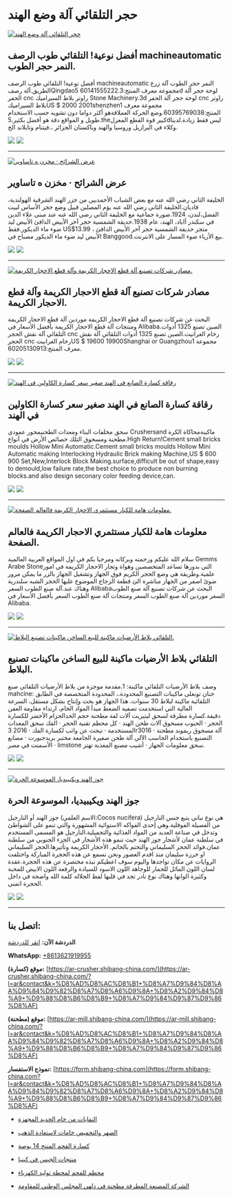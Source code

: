 # حجر التلقائي آلة وضع الهند

<a href="https://swt.shibang-china.com/?l=ar&img&k=%D8%AD%D8%AC%D8%B1+%D8%A7%D9%84%D8%AA%D9%84%D9%82%D8%A7%D8%A6%D9%8A+%D8%A2%D9%84%D8%A9+%D9%88%D8%B6%D8%B9+%D8%A7%D9%84%D9%87%D9%86%D8%AF" target="_blank">![حجر التلقائي آلة وضع الهند](http://static.shibang-china.com/all-800x300/885.jpg)</a>

## أفضل نوعية! التلقائي طوب الرصف machineautomatic النمر حجر الطوب.
أفضل نوعية! التلقائي طوب الرصف machineautomatic النمر حجر الطوب آلة زرع الطريق.آلة رصفQingdao5 مجموعة معرف المنتج:60141555222.3d لوحة حجر آلة الحفر cnc راوتر بلاط السيراميك Stone Machinery.3d لوحة حجر آلة الحفر cnc راوتر بلاط السيراميكUS $ 2000 2001shenzhen1 مجموعة معرف المنتج:60395769038.وضع الحركة العملاقةهو أكثر دواما دون تشويه حسب الاستخدام طويل و المواقع دقة هو أفضل بكثير.5.theكبير قوة القطع المغزلdليس فقط زيادة.لدينا وكلاء في البرازيل وروسيا والهند وباكستان الجزائر ،.فيتنام وتايلاند الخ.


<a href="https://whatsapp.shibangsoft.com/WhatsApp.php" target="_blank" title="WhatsApp">![](http://static.shibang-china.com/icon/whatsapp.png)</a> <a href="https://swt.shibang-china.com/?l=ar&icon&k=%D8%AD%D8%AC%D8%B1+%D8%A7%D9%84%D8%AA%D9%84%D9%82%D8%A7%D8%A6%D9%8A+%D8%A2%D9%84%D8%A9+%D9%88%D8%B6%D8%B9+%D8%A7%D9%84%D9%87%D9%86%D8%AF" target="_blank">![](http://static.shibang-china.com/icon/chat-ar.png)</a>

---

<a href="https://swt.shibang-china.com/?l=ar&img&k=%D8%AD%D8%AC%D8%B1+%D8%A7%D9%84%D8%AA%D9%84%D9%82%D8%A7%D8%A6%D9%8A+%D8%A2%D9%84%D8%A9+%D9%88%D8%B6%D8%B9+%D8%A7%D9%84%D9%87%D9%86%D8%AF" target="_blank">![عرض الشرائح · مخزن ه تاساوير](http://static.shibang-china.com/all-800x300/440.jpg)</a>

## عرض الشرائح · مخزن ه تاساوير
الخليفة الثاني رضي الله عنه مع بعض الشباب الأحمديين من جزر الهند الشرقية الهولندية، قاديان.الخليفة الثاني رضي الله عنه يؤم المصلين قبيل وضع حجر الأساس لبيت الفضل،لندن، 1924.صورة جماعية مع الخليفة الثاني رضي الله عنه عند مبنى علاء الدين في سكندر أاباد، الهند، عام 1938.حديقة الشمسية حجر آخر الأبيض الدافئ الأبيض ليد ضوء ماء الديكور.فقط US$13.99 ، متجر حديقة الشمسية حجر آخر الأبيض الدافئ الأبيض ليد ضوء ماء الديكور مصباح في Banggood.بيع الأزياء ضوء المسار على الانترنت.


<a href="https://whatsapp.shibangsoft.com/WhatsApp.php" target="_blank" title="WhatsApp">![](http://static.shibang-china.com/icon/whatsapp.png)</a> <a href="https://swt.shibang-china.com/?l=ar&icon&k=%D8%AD%D8%AC%D8%B1+%D8%A7%D9%84%D8%AA%D9%84%D9%82%D8%A7%D8%A6%D9%8A+%D8%A2%D9%84%D8%A9+%D9%88%D8%B6%D8%B9+%D8%A7%D9%84%D9%87%D9%86%D8%AF" target="_blank">![](http://static.shibang-china.com/icon/chat-ar.png)</a>

---

<a href="https://swt.shibang-china.com/?l=ar&img&k=%D8%AD%D8%AC%D8%B1+%D8%A7%D9%84%D8%AA%D9%84%D9%82%D8%A7%D8%A6%D9%8A+%D8%A2%D9%84%D8%A9+%D9%88%D8%B6%D8%B9+%D8%A7%D9%84%D9%87%D9%86%D8%AF" target="_blank">![مصادر شركات تصنيع آلة قطع الاحجار الكريمة وآلة قطع الاحجار الكريمة.](http://static.shibang-china.com/all-800x300/902.jpg)</a>

## مصادر شركات تصنيع آلة قطع الاحجار الكريمة وآلة قطع الاحجار الكريمة.
البحث عن شركات تصنيع آلة قطع الاحجار الكريمة موردين آلة قطع الاحجار الكريمة ومنتجات آلة قطع الاحجار الكريمة بأفضل الأسعار في Alibaba.الصين تصنع 1325 أدوات التلقائي آلة نقش الحجر cnc رخام الغرانيت.الصين تصنع 1325 أدوات التلقائي آلة نقش الحجر cnc رخام الغرانيتUS $ 19600 19900Shanghai or Guangzhou1 مجموعة معرف المنتج:60205130913.


<a href="https://whatsapp.shibangsoft.com/WhatsApp.php" target="_blank" title="WhatsApp">![](http://static.shibang-china.com/icon/whatsapp.png)</a> <a href="https://swt.shibang-china.com/?l=ar&icon&k=%D8%AD%D8%AC%D8%B1+%D8%A7%D9%84%D8%AA%D9%84%D9%82%D8%A7%D8%A6%D9%8A+%D8%A2%D9%84%D8%A9+%D9%88%D8%B6%D8%B9+%D8%A7%D9%84%D9%87%D9%86%D8%AF" target="_blank">![](http://static.shibang-china.com/icon/chat-ar.png)</a>

---

<a href="https://swt.shibang-china.com/?l=ar&img&k=%D8%AD%D8%AC%D8%B1+%D8%A7%D9%84%D8%AA%D9%84%D9%82%D8%A7%D8%A6%D9%8A+%D8%A2%D9%84%D8%A9+%D9%88%D8%B6%D8%B9+%D8%A7%D9%84%D9%87%D9%86%D8%AF" target="_blank">![رقاقة كسارة الصانع في الهند صغير سعر كسارة الكاولين في الهند](http://static.shibang-china.com/all-800x300/547.jpg)</a>

## رقاقة كسارة الصانع في الهند صغير سعر كسارة الكاولين في الهند
سحق مخلفات البناء ومعدات الطحنبمحور عمودي Crushersand ماكينةمحاكاة الكرة مطحنة ومسحوق التلك خصائص الأرض في أنواع.High Return!Cement small bricks moulds Hollow Mini Automatic.Cement small bricks moulds Hollow Mini Automatic making Interlocking Hydraulic Brick making Machine,US $ 600 900 Set,New,Interlock Block Making.surface,difficult be out of shape,easy to demould,low failure rate,the best choice to produce non burning blocks.and also design seconary color feeding device,can.


<a href="https://whatsapp.shibangsoft.com/WhatsApp.php" target="_blank" title="WhatsApp">![](http://static.shibang-china.com/icon/whatsapp.png)</a> <a href="https://swt.shibang-china.com/?l=ar&icon&k=%D8%AD%D8%AC%D8%B1+%D8%A7%D9%84%D8%AA%D9%84%D9%82%D8%A7%D8%A6%D9%8A+%D8%A2%D9%84%D8%A9+%D9%88%D8%B6%D8%B9+%D8%A7%D9%84%D9%87%D9%86%D8%AF" target="_blank">![](http://static.shibang-china.com/icon/chat-ar.png)</a>

---

<a href="https://swt.shibang-china.com/?l=ar&img&k=%D8%AD%D8%AC%D8%B1+%D8%A7%D9%84%D8%AA%D9%84%D9%82%D8%A7%D8%A6%D9%8A+%D8%A2%D9%84%D8%A9+%D9%88%D8%B6%D8%B9+%D8%A7%D9%84%D9%87%D9%86%D8%AF" target="_blank">![معلومات هامة للكبار مستثمري الاحجار الكريمة فالعالم الصفحة.](http://static.shibang-china.com/all-800x300/722.jpg)</a>

## معلومات هامة للكبار مستثمري الاحجار الكريمة فالعالم الصفحة.
سلام الله عليكم ورحمته وبركاته ومرحبا بكم في اول المواقع العربية العالمية Gemms Arabe Stoneالتي بدورها تساعد المتخصصين وهواة وتجار الاحجار الكريمة في امور علمية.وطريقة هي وضع الحجر الكريم فوق الجهاز وتشغيل الجهاز بالزر ما يمكن مرور ضوئ اصفر من الجهاز مباشرة الئ قطعة الزجاج الموضوع عليها الحجر الشبه سلندرية وهناك عند.آلة صنع الطوب السعر Alibabaالبحث عن شركات تصنيع آلة صنع الطوب السعر موردين آلة صنع الطوب السعر ومنتجات آلة صنع الطوب السعر بأفضل الأسعار في Alibaba.


<a href="https://whatsapp.shibangsoft.com/WhatsApp.php" target="_blank" title="WhatsApp">![](http://static.shibang-china.com/icon/whatsapp.png)</a> <a href="https://swt.shibang-china.com/?l=ar&icon&k=%D8%AD%D8%AC%D8%B1+%D8%A7%D9%84%D8%AA%D9%84%D9%82%D8%A7%D8%A6%D9%8A+%D8%A2%D9%84%D8%A9+%D9%88%D8%B6%D8%B9+%D8%A7%D9%84%D9%87%D9%86%D8%AF" target="_blank">![](http://static.shibang-china.com/icon/chat-ar.png)</a>

---

<a href="https://swt.shibang-china.com/?l=ar&img&k=%D8%AD%D8%AC%D8%B1+%D8%A7%D9%84%D8%AA%D9%84%D9%82%D8%A7%D8%A6%D9%8A+%D8%A2%D9%84%D8%A9+%D9%88%D8%B6%D8%B9+%D8%A7%D9%84%D9%87%D9%86%D8%AF" target="_blank">![التلقائي بلاط الأرضيات ماكينة للبيع الساخن ماكينات تصنيع البلاط.](http://static.shibang-china.com/all-800x300/1493.jpg)</a>

## التلقائي بلاط الأرضيات ماكينة للبيع الساخن ماكينات تصنيع البلاط.
وصف بلاط الأرضيات التلقائي ماكينة: 1.مقدمة موجزة من بلاط الأرضيات التلقائي صنع mahcine: خنان تونغلى ماكينات التصنيع المحدودة.، المحدودة المتخصصة في الطابق التلقائية ماكينة لبلاط 30 سنوات، هذا الجهاز هو بحث وإنتاج بشكل مستقل، السرعة العالية التي استخدمت تصفية الضغط مبدأ المواد الخام، ارتداء مقاومة العفن دقيقة.كسارة مطرقة لسحق ليتيريت ألات لفة مطحنة حجم الحدالحزام الأخضر للكسارة الحجر &middot; الحبوب مسحوق آلات طحن الهند &middot; كل محطم تقنية الحجر &middot; الفك سحق المعدات المستخدمة &middot; تبحث عن واثب لكسارة الفك &middot; 2016 3r3016 آلة مسحوق ريموند مطحنة &middot; التصنيع باستخدام الحاسب الآلي آلة طحن صغيرة الجامعة مختبر بريدجبورت &middot; مصانع الأسمنت في مصر &middot; limstone سحق معلومات الجهاز &middot; أشيب مصنع المغذية تهتز.


<a href="https://whatsapp.shibangsoft.com/WhatsApp.php" target="_blank" title="WhatsApp">![](http://static.shibang-china.com/icon/whatsapp.png)</a> <a href="https://swt.shibang-china.com/?l=ar&icon&k=%D8%AD%D8%AC%D8%B1+%D8%A7%D9%84%D8%AA%D9%84%D9%82%D8%A7%D8%A6%D9%8A+%D8%A2%D9%84%D8%A9+%D9%88%D8%B6%D8%B9+%D8%A7%D9%84%D9%87%D9%86%D8%AF" target="_blank">![](http://static.shibang-china.com/icon/chat-ar.png)</a>

---

<a href="https://swt.shibang-china.com/?l=ar&img&k=%D8%AD%D8%AC%D8%B1+%D8%A7%D9%84%D8%AA%D9%84%D9%82%D8%A7%D8%A6%D9%8A+%D8%A2%D9%84%D8%A9+%D9%88%D8%B6%D8%B9+%D8%A7%D9%84%D9%87%D9%86%D8%AF" target="_blank">![جوز الهند ويكيبيديا، الموسوعة الحرة](http://static.shibang-china.com/all-800x300/1454.jpg)</a>

## جوز الهند ويكيبيديا، الموسوعة الحرة
جوز الهند أو النارجيل (الاسم العلمي:Cocos nucifera) هي نوع نباتي يتبع جنس النارجيل من الفصيلة الفوفلية.وهي إحدى الفواكه الاستوائية المشهورة والتي تنمو على الشواطئ وتدخل في صناعة العديد من المواد الغذائية والتجميلية.النارجيل هو المسمى المستخدم في سلطنة عمان لأشجار جوز الهند حيث تنمو هذه الأشجار في الجزء الجنوبي من سلطنة عمان.فوائد الحجر السليماني والتختم بالخاتم. الأحجار الكريمة وتأثيرها.الحجر السليماني او خرزة سليمان منذ اقدم العصور ونحن نسمع عن هذه الحجرة المباركة واختلفت الروايات عن مكان تواجدها واليوم سوف اعطيكم نبذه مختصرة عن هذه الحجرة.عقدة لسان اللون المائل للحمار للوجاهة اللون الاسود للسيادة والرفعة اللون الابيض للمحبة وكثيرة الوانها وهناك نوع نادر تجد في قلبها لفظ الجلاله كلمة الله واضحة في داخل الحجرة اتمنى.


<a href="https://whatsapp.shibangsoft.com/WhatsApp.php" target="_blank" title="WhatsApp">![](http://static.shibang-china.com/icon/whatsapp.png)</a> <a href="https://swt.shibang-china.com/?l=ar&icon&k=%D8%AD%D8%AC%D8%B1+%D8%A7%D9%84%D8%AA%D9%84%D9%82%D8%A7%D8%A6%D9%8A+%D8%A2%D9%84%D8%A9+%D9%88%D8%B6%D8%B9+%D8%A7%D9%84%D9%87%D9%86%D8%AF" target="_blank">![](http://static.shibang-china.com/icon/chat-ar.png)</a>

---
## اتصل بنا:

**الدردشة الآن:** [انقر للدردشة](https://swt.shibang-china.com?l=ar&contact&k=%D8%AD%D8%AC%D8%B1+%D8%A7%D9%84%D8%AA%D9%84%D9%82%D8%A7%D8%A6%D9%8A+%D8%A2%D9%84%D8%A9+%D9%88%D8%B6%D8%B9+%D8%A7%D9%84%D9%87%D9%86%D8%AF)

**WhatsApp:**  [+8613621919955](https://whatsapp.shibangsoft.com/WhatsApp.php)

**موقع (كسارة):** [https://ar-crusher.shibang-china.com/](https://ar-crusher.shibang-china.com/?l=ar&contact&k=%D8%AD%D8%AC%D8%B1+%D8%A7%D9%84%D8%AA%D9%84%D9%82%D8%A7%D8%A6%D9%8A+%D8%A2%D9%84%D8%A9+%D9%88%D8%B6%D8%B9+%D8%A7%D9%84%D9%87%D9%86%D8%AF)

**موقع (مطحنة):** [https://ar-mill.shibang-china.com/](https://ar-mill.shibang-china.com/?l=ar&contact&k=%D8%AD%D8%AC%D8%B1+%D8%A7%D9%84%D8%AA%D9%84%D9%82%D8%A7%D8%A6%D9%8A+%D8%A2%D9%84%D8%A9+%D9%88%D8%B6%D8%B9+%D8%A7%D9%84%D9%87%D9%86%D8%AF)

**نموذج الاستفسار:** [https://form.shibang-china.com](https://form.shibang-china.com?l=ar&contact&k=%D8%AD%D8%AC%D8%B1+%D8%A7%D9%84%D8%AA%D9%84%D9%82%D8%A7%D8%A6%D9%8A+%D8%A2%D9%84%D8%A9+%D9%88%D8%B6%D8%B9+%D8%A7%D9%84%D9%87%D9%86%D8%AF)

* [النفايات من خام الحديد المجهزة](../29/%D8%A7%D9%84%D9%86%D9%81%D8%A7%D9%8A%D8%A7%D8%AA%20%D9%85%D9%86%20%D8%AE%D8%A7%D9%85%20%D8%A7%D9%84%D8%AD%D8%AF%D9%8A%D8%AF%20%D8%A7%D9%84%D9%85%D8%AC%D9%87%D8%B2%D8%A9.md)

* [الصهر والتحميص خامات لاستعادة الذهب](../30/%D8%A7%D9%84%D8%B5%D9%87%D8%B1%20%D9%88%D8%A7%D9%84%D8%AA%D8%AD%D9%85%D9%8A%D8%B5%20%D8%AE%D8%A7%D9%85%D8%A7%D8%AA%20%D9%84%D8%A7%D8%B3%D8%AA%D8%B9%D8%A7%D8%AF%D8%A9%20%D8%A7%D9%84%D8%B0%D9%87%D8%A8.md)

* [كسارة الفحم المنتج 14 بوصة](../28/%D9%83%D8%B3%D8%A7%D8%B1%D8%A9%20%D8%A7%D9%84%D9%81%D8%AD%D9%85%20%D8%A7%D9%84%D9%85%D9%86%D8%AA%D8%AC%2014%20%D8%A8%D9%88%D8%B5%D8%A9.md)

* [منتجات الجبس في كينيا](../26/%D9%85%D9%86%D8%AA%D8%AC%D8%A7%D8%AA%20%D8%A7%D9%84%D8%AC%D8%A8%D8%B3%20%D9%81%D9%8A%20%D9%83%D9%8A%D9%86%D9%8A%D8%A7.md)

* [محطم للفحم لمحطة توليد الكهرباء](../28/%D9%85%D8%AD%D8%B7%D9%85%20%D9%84%D9%84%D9%81%D8%AD%D9%85%20%D9%84%D9%85%D8%AD%D8%B7%D8%A9%20%D8%AA%D9%88%D9%84%D9%8A%D8%AF%20%D8%A7%D9%84%D9%83%D9%87%D8%B1%D8%A8%D8%A7%D8%A1.md)

* [الشركة المصنعة المطرقة مطحنة في دلهي المجلس الوطني للمقاومة](../30/%D8%A7%D9%84%D8%B4%D8%B1%D9%83%D8%A9%20%D8%A7%D9%84%D9%85%D8%B5%D9%86%D8%B9%D8%A9%20%D8%A7%D9%84%D9%85%D8%B7%D8%B1%D9%82%D8%A9%20%D9%85%D8%B7%D8%AD%D9%86%D8%A9%20%D9%81%D9%8A%20%D8%AF%D9%84%D9%87%D9%8A%20%D8%A7%D9%84%D9%85%D8%AC%D9%84%D8%B3%20%D8%A7%D9%84%D9%88%D8%B7%D9%86%D9%8A%20%D9%84%D9%84%D9%85%D9%82%D8%A7%D9%88%D9%85%D8%A9.md)